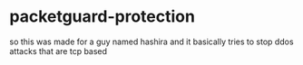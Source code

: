 # packetguard-protection
so this was made for a guy named hashira and it basically tries to stop ddos attacks that are tcp based  
